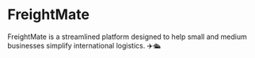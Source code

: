 # FreightMate
FreightMate is a streamlined platform designed to help small and medium businesses simplify international logistics. ✈️🛳️
